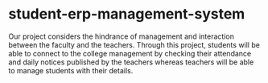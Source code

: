 # student-erp-management-system
Our project  considers the hindrance of management and interaction between the faculty and the teachers. Through this project, students will be able to connect to the college management by checking their attendance and daily notices published by the teachers whereas teachers will be able to manage students with their details.
